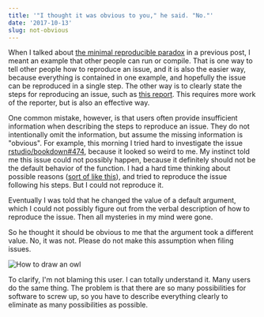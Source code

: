 ```yaml
---
title: '"I thought it was obvious to you," he said. "No."'
date: '2017-10-13'
slug: not-obvious
---
```


When I talked about [the minimal reproducible paradox](/en/2017/09/the-minimal-reprex-paradox/) in a previous post, I meant an example that other people can run or compile. That is one way to tell other people how to reproduce an issue, and it is also the easier way, because everything is contained in one example, and hopefully the issue can be reproduced in a single step. The other way is to clearly state the steps for reproducing an issue, such as [this report](https://github.com/rstudio/blogdown/issues/197). This requires more work of the reporter, but is also an effective way.

One common mistake, however, is that users often provide insufficient information when describing the steps to reproduce an issue. They do not intentionally omit the information, but assume the missing information is "obvious". For example, this morning I tried hard to investigate the issue [rstudio/bookdown#474](https://github.com/rstudio/bookdown/issues/474), because it looked so weird to me. My instinct told me this issue could not possibly happen, because it definitely should not be the default behavior of the function. I had a hard time thinking about possible reasons ([sort of like this](http://heeris.id.au/2013/this-is-why-you-shouldnt-interrupt-a-programmer/)), and tried to reproduce the issue following his steps. But I could not reproduce it.

Eventually I was told that he changed the value of a default argument, which I could not possibly figure out from the verbal description of how to reproduce the issue. Then all mysteries in my mind were gone.

So he thought it should be obvious to me that the argument took a different value. No, it was not. Please do not make this assumption when filing issues.

![How to draw an owl](https://slides.yihui.name/gif/draw-an-owl.jpg)

To clarify, I'm not blaming this user. I can totally understand it. Many users do the same thing. The problem is that there are so many possibilities for software to screw up, so you have to describe everything clearly to eliminate as many possibilities as possible.
